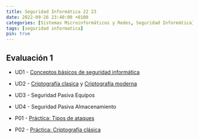 ```yaml
---
title: Seguridad Informática 22 23
date: 2022-09-26 23:40:00 +0100
categories: [Sistemas Microinformáticos y Redes, Seguridad Informática]
tags: [seguridad informatica]
pin: true
---
```


## Evaluación 1

- UD1 - [Conceptos básicos de seguridad informática](/posts/conceptos-basicos-seguridad-informatica/)
- UD2 - [Criptografía clasica](/posts/criptografia-clasica/) y [Criptografía moderna](/posts/criptografia-moderna/)
- UD3 - Seguridad Pasiva Equipos
- UD4 - Seguridad Pasiva Almacenamiento

- P01 - [Práctica: Tipos de ataques](/posts/practica-tipos-de-ataque/)
- P02 - [Práctica: Criptografía clásica](/posts/practica-criptografia-clasica/)